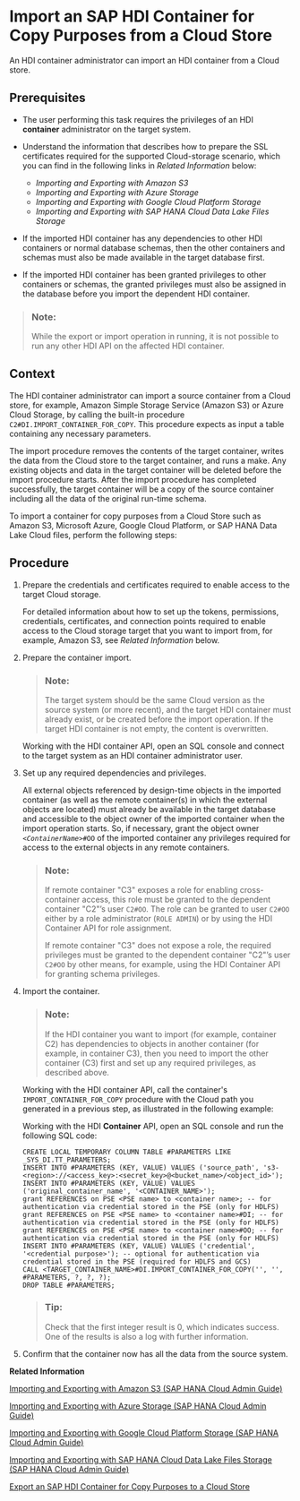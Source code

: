 <!-- loiof11927de04b44bfa9a12bb85850c39d9 -->

# Import an SAP HDI Container for Copy Purposes from a Cloud Store

An HDI container administrator can import an HDI container from a Cloud store.



<a name="loiof11927de04b44bfa9a12bb85850c39d9__prereq_cmk_233_qqb"/>

## Prerequisites

-   The user performing this task requires the privileges of an HDI **container** administrator on the target system.
-   Understand the information that describes how to prepare the SSL certificates required for the supported Cloud-storage scenario, which you can find in the following links in *Related Information* below:
    -   *Importing and Exporting with Amazon S3* 
    -   *Importing and Exporting with Azure Storage*
    -   *Importing and Exporting with Google Cloud Platform Storage*
    -   *Importing and Exporting with SAP HANA Cloud Data Lake Files Storage*

-   If the imported HDI container has any dependencies to other HDI containers or normal database schemas, then the other containers and schemas must also be made available in the target database first.
-   If the imported HDI container has been granted privileges to other containers or schemas, the granted privileges must also be assigned in the database before you import the dependent HDI container.

> ### Note:  
> While the export or import operation in running, it is not possible to run any other HDI API on the affected HDI container.



## Context

The HDI container administrator can import a source container from a Cloud store, for example, Amazon Simple Storage Service \(Amazon S3\) or Azure Cloud Storage, by calling the built-in procedure `C2#DI.IMPORT_CONTAINER_FOR_COPY`. This procedure expects as input a table containing any necessary parameters.

The import procedure removes the contents of the target container, writes the data from the Cloud store to the target container, and runs a make. Any existing objects and data in the target container will be deleted before the import procedure starts. After the import procedure has completed successfully, the target container will be a copy of the source container including all the data of the original run-time schema.

To import a container for copy purposes from a Cloud Store such as Amazon S3, Microsoft Azure, Google Cloud Platform, or SAP HANA Data Lake Cloud files, perform the following steps:



## Procedure

1.  Prepare the credentials and certificates required to enable access to the target Cloud storage.

    For detailed information about how to set up the tokens, permissions, credentials, certificates, and connection points required to enable access to the Cloud storage target that you want to import from, for example, Amazon S3, see *Related Information* below.

2.  Prepare the container import.

    > ### Note:  
    > The target system should be the same Cloud version as the source system \(or more recent\), and the target HDI container must already exist, or be created before the import operation. If the target HDI container is not empty, the content is overwritten.

    Working with the HDI container API, open an SQL console and connect to the target system as an HDI container administrator user.

3.  Set up any required dependencies and privileges.

    All external objects referenced by design-time objects in the imported container \(as well as the remote container\(s\) in which the external objects are located\) must already be available in the target database and accessible to the object owner of the imported container when the import operation starts. So, if necessary, grant the object owner <code><i class="varname">&lt;ContainerName&gt;</i>#OO</code> of the imported container any privileges required for access to the external objects in any remote containers.

    > ### Note:  
    > If remote container "C3" exposes a role for enabling cross-container access, this role must be granted to the dependent container "C2"’s user `C2#OO`. The role can be granted to user `C2#OO` either by a role administrator \(`ROLE ADMIN`\) or by using the HDI Container API for role assignment.
    > 
    > If remote container "C3" does not expose a role, the required privileges must be granted to the dependent container "C2"’s user `C2#OO` by other means, for example, using the HDI Container API for granting schema privileges.

4.  Import the container.

    > ### Note:  
    > If the HDI container you want to import \(for example, container C2\) has dependencies to objects in another container \(for example, in container C3\), then you need to import the other container \(C3\) first and set up any required privileges, as described above.

    Working with the HDI container API, call the container's `IMPORT_CONTAINER_FOR_COPY` procedure with the Cloud path you generated in a previous step, as illustrated in the following example:

    Working with the HDI **Container** API, open an SQL console and run the following SQL code:

    ```
    CREATE LOCAL TEMPORARY COLUMN TABLE #PARAMETERS LIKE _SYS_DI.TT_PARAMETERS; 
    INSERT INTO #PARAMETERS (KEY, VALUE) VALUES ('source_path', 's3-<region>://<access_key>:<secret_key>@<bucket_name>/<object_id>');
    INSERT INTO #PARAMETERS (KEY, VALUE) VALUES ('original_container_name', '<CONTAINER_NAME>'); 
    grant REFERENCES on PSE <PSE name> to <container name>; -- for authentication via credential stored in the PSE (only for HDLFS)
    grant REFERENCES on PSE <PSE name> to <container name>#DI; -- for authentication via credential stored in the PSE (only for HDLFS) 
    grant REFERENCES on PSE <PSE name> to <container name>#OO; -- for authentication via credential stored in the PSE (only for HDLFS) 
    INSERT INTO #PARAMETERS (KEY, VALUE) VALUES ('credential', '<credential purpose>'); -- optional for authentication via credential stored in the PSE (required for HDLFS and GCS)
    CALL <TARGET_CONTAINER_NAME>#DI.IMPORT_CONTAINER_FOR_COPY('', '', #PARAMETERS, ?, ?, ?);
    DROP TABLE #PARAMETERS;
    ```

    > ### Tip:  
    > Check that the first integer result is 0, which indicates success. One of the results is also a log with further information.

5.  Confirm that the container now has all the data from the source system.


**Related Information**  


[Importing and Exporting with Amazon S3 \(SAP HANA Cloud Admin Guide\)](https://help.sap.com/viewer/f9c5015e72e04fffa14d7d4f7267d897/latest/en-US/41d9c51cc69a4178b01db4bda77fb94a.html)

[Importing and Exporting with Azure Storage \(SAP HANA Cloud Admin Guide\)](https://help.sap.com/viewer/f9c5015e72e04fffa14d7d4f7267d897/latest/en-US/fd45a3b7917349a1a8cbc81e202c5cdd.html)

[Importing and Exporting with Google Cloud Platform Storage \(SAP HANA Cloud Admin Guide\)](https://help.sap.com/docs/HANA_CLOUD_DATABASE/f9c5015e72e04fffa14d7d4f7267d897/f975e58e44354dbfb21028532555da4b.html)

[Importing and Exporting with SAP HANA Cloud Data Lake Files Storage \(SAP HANA Cloud Admin Guide\)](https://help.sap.com/docs/HANA_CLOUD_DATABASE/f9c5015e72e04fffa14d7d4f7267d897/462c861413b043bd93b9e8e838249b6e.html)

[Export an SAP HDI Container for Copy Purposes to a Cloud Store](export-an-sap-hdi-container-for-copy-purposes-96d3500.md "An HDI container administrator can export an HDI container to a Cloud Store.")

